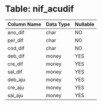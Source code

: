 # Table: nif_acudif

| Column Name | Data Type | Nullable |
|-------------|-----------|----------|
| ano_dif | char | NO |
| per_dif | char | NO |
| cod_dif | char | NO |
| deb_dif | money | YES |
| cre_dif | money | YES |
| sal_dif | money | YES |
| deb_aju | money | YES |
| cre_aju | money | YES |
| sal_aju | money | YES |
